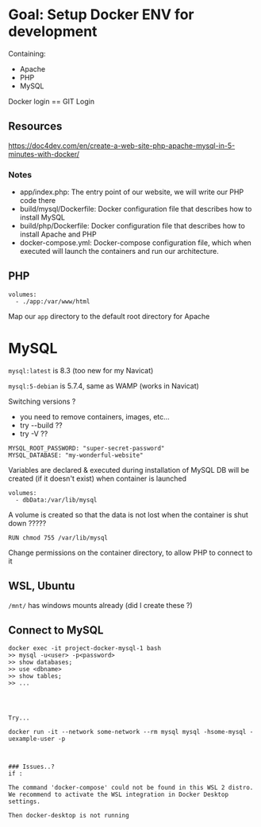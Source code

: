 
# Goal: Setup Docker ENV for development

Containing:
- Apache
- PHP
- MySQL

Docker login == GIT Login

## Resources
https://doc4dev.com/en/create-a-web-site-php-apache-mysql-in-5-minutes-with-docker/

### Notes
-    app/index.php: The entry point of our website, we will write our PHP code there
-    build/mysql/Dockerfile: Docker configuration file that describes how to install MySQL
-    build/php/Dockerfile: Docker configuration file that describes how to install Apache and PHP
-    docker-compose.yml: Docker-compose configuration file, which when executed will launch the containers and run our architecture.


## PHP

```
volumes:
  - ./app:/var/www/html
```

Map our `app` directory to the default root directory for Apache

# MySQL

`mysql:latest` is 8.3   (too new for my Navicat)

`mysql:5-debian` is 5.7.4, same as WAMP  (works in Navicat)

Switching versions ?
* you need to remove containers, images, etc... 
* try --build  ??
* try  -V  ??

```
MYSQL_ROOT_PASSWORD: "super-secret-password"
MYSQL_DATABASE: "my-wonderful-website"
```
Variables are declared & executed during installation of MySQL
DB will be created (if it doesn't exist) when container is launched

```
volumes:
  - dbData:/var/lib/mysql
```
A volume is created so that the data is not lost when the container is shut down ?????

```
RUN chmod 755 /var/lib/mysql
```
Change permissions on the container directory, to allow PHP to connect to it


## WSL, Ubuntu

`/mnt/` has windows mounts already (did I create these ?)

## Connect to MySQL

```
docker exec -it project-docker-mysql-1 bash
>> mysql -u<user> -p<password>
>> show databases;
>> use <dbname>
>> show tables;
>> ...
```


```



Try...

docker run -it --network some-network --rm mysql mysql -hsome-mysql -uexample-user -p



### Issues..?
if :

The command 'docker-compose' could not be found in this WSL 2 distro.
We recommend to activate the WSL integration in Docker Desktop settings.

Then docker-desktop is not running
